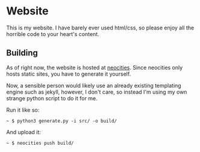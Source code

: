 # Website

This is my website. I have barely ever used html/css, so please enjoy all the horrible code to your heart's content.

## Building

As of right now, the website is hosted at [neocities](https://neocities.org). Since neocities only hosts static sites, you have to generate it yourself.

Now, a sensible person would likely use an already existing templating engine such as jekyll, however, I don't care, so instead I'm using my own strange python script to do it for me.

Run it like so:

```
~ $ python3 generate.py -i src/ -o build/
```

And upload it:

```
~ $ neocities push build/
```
